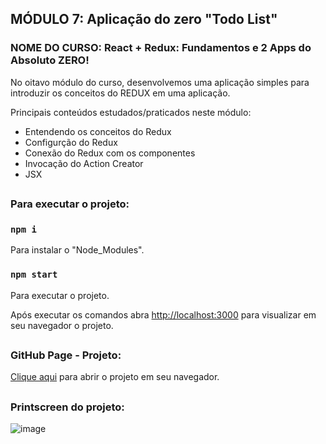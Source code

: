 ## MÓDULO 7: Aplicação do zero "Todo List"

### NOME DO CURSO: React + Redux: Fundamentos e 2 Apps do Absoluto ZERO!

No oitavo módulo do curso, desenvolvemos uma aplicação simples para introduzir os conceitos do REDUX em uma aplicação.

Principais conteúdos estudados/praticados neste módulo:

- Entendendo os conceitos do Redux
- Configurção do Redux
- Conexão do Redux com os componentes
- Invocação do Action Creator
- JSX

##

### Para executar o projeto:

### `npm i`
Para instalar o "Node_Modules".

### `npm start`
Para executar o projeto.

Após executar os comandos abra [http://localhost:3000](http://localhost:3000) para visualizar em seu navegador o projeto.

##

### GitHub Page - Projeto:

<a href='https://cesarvargasjr.github.io/Intro_Redux_React/build' target='_blank'>Clique aqui</a> para abrir o projeto em seu navegador.

##

### Printscreen do projeto:

![image](https://user-images.githubusercontent.com/72532360/172466123-1056b226-b19b-4775-bbb7-b3ad69e66fc7.png)

